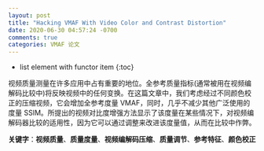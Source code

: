 ```yaml
---
layout: post
title: "Hacking VMAF With Video Color and Contrast Distortion"
date: 2020-06-30 04:57:24 -0700
comments: true
categories: VMAF 论文
---
```

* list element with functor item
{:toc}

视频质量测量在许多应用中占有重要的地位。全参考质量指标(通常被用在视频编解码比较中)将反映视频中的任何变换。在这篇文章中，我们考虑经过不同颜色校正的压缩视频，它会增加全参考度量 VMAF，同时，几乎不减少其他广泛使用的度量 SSIM。所提出的视频对比度增强方法显示了该度量在某些情况下，对视频编解码器比较的适用性，因为它可以通过调整来改进该度量值，从而在比较中作弊。

**关键字**：**视频质量**、**质量度量**、**视频编解码压缩**、**质量调节**、**参考特征**、**颜色校正**

<!--more-->


